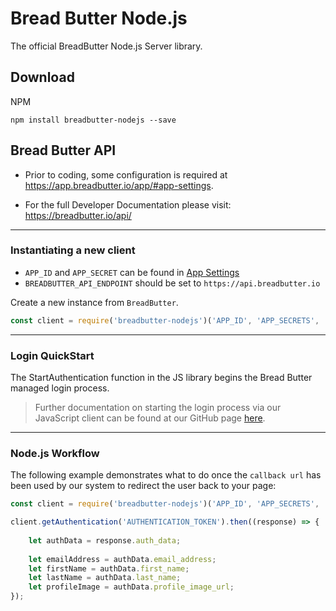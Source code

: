 # Bread Butter Node.js

The official BreadButter Node.js Server library.

## Download

NPM
```
npm install breadbutter-nodejs --save
```

## Bread Butter API

- Prior to coding, some configuration is required at https://app.breadbutter.io/app/#app-settings.

- For the full Developer Documentation please visit: https://breadbutter.io/api/

---
### Instantiating a new client

- `APP_ID` and `APP_SECRET` can be found in [App Settings](https://app.breadbutter.io/app/#/app-settings)
- `BREADBUTTER_API_ENDPOINT` should be set to `https://api.breadbutter.io`

Create a new instance from `BreadButter`.  

```javascript
const client = require('breadbutter-nodejs')('APP_ID', 'APP_SECRETS', 'BREADBUTTER_API_ENDPOINT');
```

---
### Login QuickStart
The StartAuthentication function in the JS library begins the Bread Butter managed login process.
>Further documentation on starting the login process via our JavaScript client can be found at our GitHub page [here](https://github.com/BreadButter/BreadButter-js).

---
### Node.js Workflow
The following example demonstrates what to do once the `callback url` has been used by our system to redirect the user back to your page:

```javascript
const client = require('breadbutter-nodejs')('APP_ID', 'APP_SECRETS', 'BREADBUTTER_API_ENDPOINT');

client.getAuthentication('AUTHENTICATION_TOKEN').then((response) => {
    
    let authData = response.auth_data;
    
    let emailAddress = authData.email_address;
    let firstName = authData.first_name;
    let lastName = authData.last_name;
    let profileImage = authData.profile_image_url;
});
```
